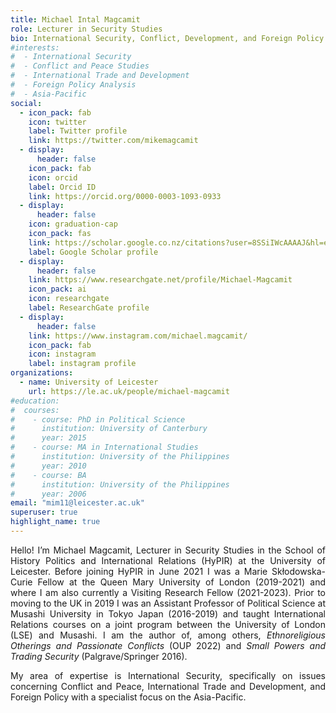 ```yaml
---
title: Michael Intal Magcamit
role: Lecturer in Security Studies
bio: International Security, Conflict, Development, and Foreign Policy Studies with a specialist focus on East and Southeast Asia.
#interests:
#  - International Security
#  - Conflict and Peace Studies
#  - International Trade and Development
#  - Foreign Policy Analysis
#  - Asia-Pacific
social:
  - icon_pack: fab
    icon: twitter
    label: Twitter profile
    link: https://twitter.com/mikemagcamit
  - display:
      header: false
    icon_pack: fab
    icon: orcid
    label: Orcid ID
    link: https://orcid.org/0000-0003-1093-0933
  - display:
      header: false
    icon: graduation-cap
    icon_pack: fas
    link: https://scholar.google.co.nz/citations?user=8SSiIWcAAAAJ&hl=en
    label: Google Scholar profile
  - display:
      header: false
    link: https://www.researchgate.net/profile/Michael-Magcamit
    icon_pack: ai
    icon: researchgate
    label: ResearchGate profile
  - display:
      header: false
    link: https://www.instagram.com/michael.magcamit/
    icon_pack: fab
    icon: instagram
    label: instagram profile
organizations:
  - name: University of Leicester
    url: https://le.ac.uk/people/michael-magcamit
#education:
#  courses:
#    - course: PhD in Political Science
#      institution: University of Canterbury
#      year: 2015
#    - course: MA in International Studies
#      institution: University of the Philippines
#      year: 2010
#    - course: BA
#      institution: University of the Philippines
#      year: 2006
email: "mim11@leicester.ac.uk"
superuser: true
highlight_name: true
---
```

<div style='text-align: justify'>
<p>
Hello! I’m Michael Magcamit, Lecturer in Security Studies in the School of History Politics and International Relations (HyPIR) at the University of Leicester. Before joining HyPIR in June 2021 I was a Marie Skłodowska-Curie Fellow at the Queen Mary University of London (2019-2021) and where I am also currently a Visiting Research Fellow (2021-2023). Prior to moving to the UK in 2019 I was an Assistant Professor of Political Science at Musashi University in Tokyo Japan (2016-2019) and taught International Relations courses on a joint program between the University of London (LSE) and Musashi. I am the author of, among others, <i>Ethnoreligious Otherings and Passionate Conflicts</i> (OUP 2022) and <i>Small Powers and Trading Security</i> (Palgrave/Springer 2016).
</p><p>
My area of expertise is International Security, specifically on issues concerning Conflict and Peace, International Trade and Development, and Foreign Policy with a specialist focus on the Asia-Pacific.
</p>
</div>
